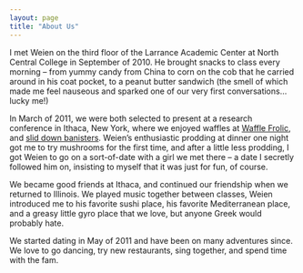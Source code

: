 ```yaml
---
layout: page
title: "About Us"
---
```


I met Weien on the third floor of the Larrance Academic Center at North Central College in September of 2010. He brought snacks to class every morning – from yummy candy from China to corn on the cob that he carried around in his coat pocket, to a peanut butter sandwich (the smell of which made me feel nauseous and sparked one of our very first conversations… lucky me!)

In March of 2011, we were both selected to present at a research conference in Ithaca, New York, where we enjoyed waffles at [Waffle Frolic](http://www.wafflefrolicking.com/), and [slid down banisters](https://sphotos-b.xx.fbcdn.net/hphotos-ash4/250512_692685143204_7608251_n.jpg). Weien’s enthusiastic prodding at dinner one night got me to try mushrooms for the first time, and after a little less prodding, I got Weien to go on a sort-of-date with a girl we met there – a date I secretly followed him on, insisting to myself that it was just for fun, of course.

We became good friends at Ithaca, and continued our friendship when we returned to Illinois. We played music together between classes, Weien introduced me to his favorite sushi place, his favorite Mediterranean place, and a greasy little gyro place that we love, but anyone Greek would probably hate.

We started dating in May of 2011 and have been on many adventures since. We love to go dancing, try new restaurants, sing together, and spend time with the fam.
